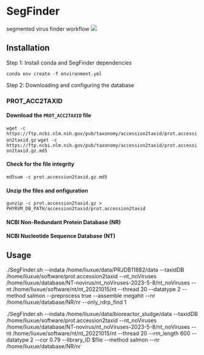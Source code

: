 # SegFinder
segmented virus finder workflow
![](https://github.com/liuxue-123/SegFinder/blob/main/flow/Flow.tif)

## Installation
Step 1: Install conda and SegFinder dependencies

```conda env create -f environment.yml```

Step 2: Downloading and configuring the database


### PROT_ACC2TAXID
#### Download the `PROT_ACC2TAXID` file
``` wget -c https://ftp.ncbi.nlm.nih.gov/pub/taxonomy/accession2taxid/prot.accession2taxid.gz ```
```wget -c https://ftp.ncbi.nlm.nih.gov/pub/taxonomy/accession2taxid/prot.accession2taxid.gz.md5```

#### Check for the file integrity
```md5sum -c prot.accession2taxid.gz.md5```

#### Unzip the files and onfiguration
```gunzip -c prot.accession2taxid.gz > PHYRVM_DB_PATH/accession2taxid/prot.accession2taxid```

#### NCBI Non-Redundant Protein Database (NR)
#### NCBI Nucleotide Sequence Database (NT)



## Usage
./SegFinder.sh --indata /home/liuxue/data/PRJDB11882/data --taxidDB /home/liuxue/software/prot.accession2taxid --nt_noViruses /home/liuxue/database/NT-novirus/nt_noViruses-2023-5-8/nt_noViruses --nt /home/liuxue/software/nt/nt_20221015/nt  --thread 20 --datatype 2  --method salmon --preprocess true  --assemble megahit  --nr /home/liuxue/database/NR/nr --only_rdrp_find 1

./SegFinder.sh --indata /home/liuxue/data/bioreactor_sludge/data  --taxidDB /home/liuxue/software/prot.accession2taxid --nt_noViruses /home/liuxue/database/NT-novirus/nt_noViruses-2023-5-8/nt_noViruses --nt /home/liuxue/software/nt/nt_20221015/nt  --thread 20  --rm_length 600 --datatype 2 --cor 0.79 --library_ID $file --method salmon  --nr /home/liuxue/database/NR/nr 
